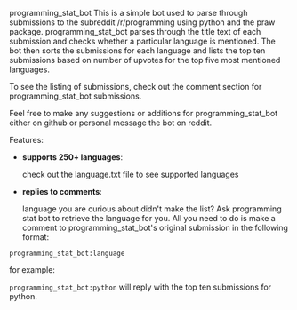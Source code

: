 programming_stat_bot
This is a simple bot used to parse through submissions to the subreddit /r/programming using python and the praw package. programming_stat_bot parses through the title text of each submission and checks whether a particular language is mentioned. The bot then sorts the submissions for each language and lists the top ten submissions based on number of upvotes for the top five most mentioned languages.

To see the listing of submissions, check out the comment section for programming_stat_bot submissions.

Feel free to make any suggestions or additions for programming_stat_bot either on github or personal message the bot on reddit.

Features:

* **supports 250+ languages**:

    check out the language.txt file to see supported languages

* **replies to comments**:

    language you are curious about didn't make the list? Ask programming stat bot to retrieve the language for you. All you need to do is make a comment to programming_stat_bot's original submission in the following format:

`programming_stat_bot:language`

for example:

`programming_stat_bot:python`
will reply with the top ten submissions for python.
